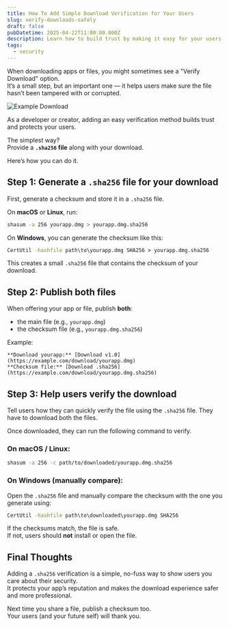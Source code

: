 ```yaml
---
title: How To Add Simple Download Verification for Your Users
slug: verify-downloads-safely
draft: false
pubDatetime: 2025-04-22T11:00:00.000Z
description: Learn how to build trust by making it easy for your users to verify the authenticity and integrity of the files they download from your site.
tags:
  - security
---
```


When downloading apps or files, you might sometimes see a "Verify Download" option.  
It’s a small step, but an important one — it helps users make sure the file hasn’t been tampered with or corrupted.

![Example Download](@/assets/images/sha256-download.png)

As a developer or creator, adding an easy verification method builds trust and protects your users.

The simplest way?  
Provide a **`.sha256` file** along with your download.

Here’s how you can do it.

## Step 1: Generate a `.sha256` file for your download

First, generate a checksum and store it in a `.sha256` file.

On **macOS** or **Linux**, run:

```bash
shasum -a 256 yourapp.dmg > yourapp.dmg.sha256
```

On **Windows**, you can generate the checksum like this:

```cmd
CertUtil -hashfile path\to\yourapp.dmg SHA256 > yourapp.dmg.sha256
```

This creates a small `.sha256` file that contains the checksum of your download.

## Step 2: Publish both files

When offering your app or file, publish **both**:

- the main file (e.g., `yourapp.dmg`)
- the checksum file (e.g., `yourapp.dmg.sha256`)

Example:
```
**Download yourapp:** [Download v1.0](https://example.com/download/yourapp.dmg)  
**Checksum file:** [Download .sha256](https://example.com/download/yourapp.dmg.sha256)
```

## Step 3: Help users verify the download

Tell users how they can quickly verify the file using the `.sha256` file. They have to download both the files.

Once downloaded, they can run the following command to verify.

### On macOS / Linux:

```bash
shasum -a 256 -c path/to/downloaded/yourapp.dmg.sha256
```

### On Windows (manually compare):

Open the `.sha256` file and manually compare the checksum with the one you generate using:

```cmd
CertUtil -hashfile path\to\downloaded\yourapp.dmg SHA256
```

If the checksums match, the file is safe.  
If not, users should **not** install or open the file.

## Final Thoughts

Adding a `.sha256` verification is a simple, no-fuss way to show users you care about their security.  
It protects your app’s reputation and makes the download experience safer and more professional.

Next time you share a file, publish a checksum too.  
Your users (and your future self) will thank you.